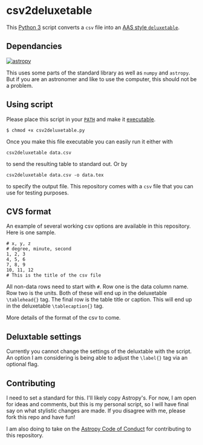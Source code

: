 # csv2deluxetable

This [Python 3](https://www.python.org) script converts a `csv` file into an [AAS style `deluxetable`](http://journals.aas.org/authors/aastex/aasguide.html#deluxetable). 

## Dependancies

[![astropy](http://img.shields.io/badge/powered%20by-AstroPy-orange.svg?style=flat)](http://www.astropy.org/)

This uses some parts of the standard library as well as `numpy` and `astropy`. But if you are an astronomer and like to use the computer, this should not be a problem.

## Using script

Please place this script in your [`PATH`](https://kb.iu.edu/d/acar) and make it [executable](http://askubuntu.com/questions/484718/how-to-make-a-file-executable).

`$ chmod +x csv2deluxetable.py`

Once you make this file executable you can easily run it either with 

`csv2deluxetable data.csv`

to send the resulting table to standard out. Or by

`csv2deluxetable data.csv -o data.tex`

to specify the output file. This repository comes with a `csv` file that you can use for testing purposes.

## CVS format

An example of several working csv options are available in this repository. Here is one sample. 

```
# x, y, z
# degree, minute, second
1, 2, 3
4, 5, 6
7, 8, 9
10, 11, 12
# This is the title of the csv file
```
All non-data rows need to start with `#`. Row one is the data column name. Row two is the units. Both of these will end up in the deluxetable `\tablehead{}` tag. The final row is the table title or caption. This will end up in the deluxetable `\tablecaption{}` tag.

More details of the format of the csv to come.

## Deluxtable settings

Currently you cannot change the settings of the deluxtable with the script. An option I am considering is being able to adjust the `\label{}` tag via an optional flag.

## Contributing

I need to set a standard for this. I'll likely copy Astropy's. For now, I am open for ideas and comments, but this is my personal script, so I will have final say on what stylistic changes are made. If you disagree with me, please fork this repo and have fun!

I am also doing to take on the [Astropy Code of Conduct](http://www.astropy.org/about.html#codeofconduct) for contributing to this repository. 


